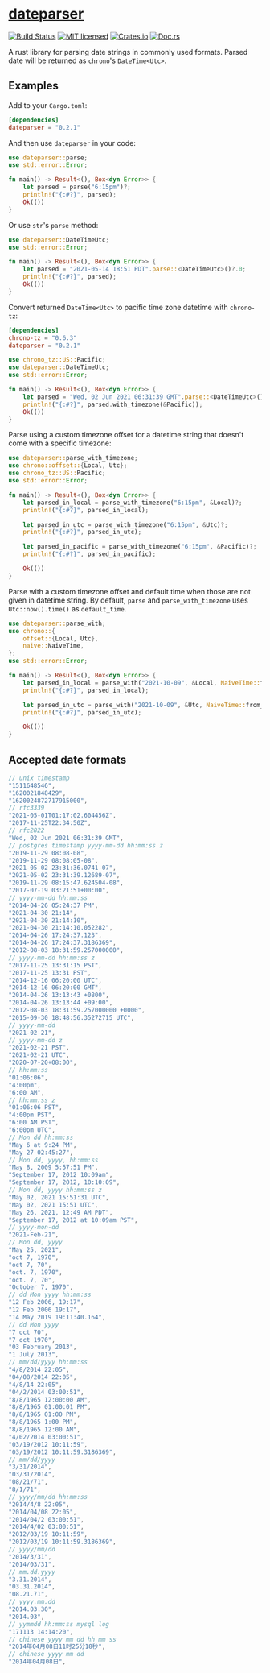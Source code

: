 # [dateparser](https://crates.io/crates/dateparser)

[![Build Status][actions-badge]][actions-url]
[![MIT licensed][mit-badge]][mit-url]
[![Crates.io][cratesio-badge]][cratesio-url]
[![Doc.rs][docrs-badge]][docrs-url]

[actions-badge]: https://github.com/waltzofpearls/dateparser/workflows/ci/badge.svg
[actions-url]: https://github.com/waltzofpearls/dateparser/actions?query=workflow%3Aci+branch%3Amain
[mit-badge]: https://img.shields.io/badge/license-MIT-blue.svg
[mit-url]: https://github.com/waltzofpearls/dateparser/blob/main/LICENSE
[cratesio-badge]: https://img.shields.io/crates/v/dateparser.svg
[cratesio-url]: https://crates.io/crates/dateparser
[docrs-badge]: https://docs.rs/dateparser/badge.svg
[docrs-url]: https://docs.rs/crate/dateparser/

A rust library for parsing date strings in commonly used formats. Parsed date will be returned as `chrono`'s
`DateTime<Utc>`.

## Examples

Add to your `Cargo.toml`:

```toml
[dependencies]
dateparser = "0.2.1"
```

And then use `dateparser` in your code:

```rust
use dateparser::parse;
use std::error::Error;

fn main() -> Result<(), Box<dyn Error>> {
    let parsed = parse("6:15pm")?;
    println!("{:#?}", parsed);
    Ok(())
}
```

Or use `str`'s `parse` method:

```rust
use dateparser::DateTimeUtc;
use std::error::Error;

fn main() -> Result<(), Box<dyn Error>> {
    let parsed = "2021-05-14 18:51 PDT".parse::<DateTimeUtc>()?.0;
    println!("{:#?}", parsed);
    Ok(())
}
```

Convert returned `DateTime<Utc>` to pacific time zone datetime with `chrono-tz`:

```toml
[dependencies]
chrono-tz = "0.6.3"
dateparser = "0.2.1"
```

```rust
use chrono_tz::US::Pacific;
use dateparser::DateTimeUtc;
use std::error::Error;

fn main() -> Result<(), Box<dyn Error>> {
    let parsed = "Wed, 02 Jun 2021 06:31:39 GMT".parse::<DateTimeUtc>()?.0;
    println!("{:#?}", parsed.with_timezone(&Pacific));
    Ok(())
}
```

Parse using a custom timezone offset for a datetime string that doesn't come with a specific timezone:

```rust
use dateparser::parse_with_timezone;
use chrono::offset::{Local, Utc};
use chrono_tz::US::Pacific;
use std::error::Error;

fn main() -> Result<(), Box<dyn Error>> {
    let parsed_in_local = parse_with_timezone("6:15pm", &Local)?;
    println!("{:#?}", parsed_in_local);

    let parsed_in_utc = parse_with_timezone("6:15pm", &Utc)?;
    println!("{:#?}", parsed_in_utc);

    let parsed_in_pacific = parse_with_timezone("6:15pm", &Pacific)?;
    println!("{:#?}", parsed_in_pacific);

    Ok(())
}
```

Parse with a custom timezone offset and default time when those are not given in datetime string.
By default, `parse` and `parse_with_timezone` uses `Utc::now().time()` as `default_time`.

```rust
use dateparser::parse_with;
use chrono::{
    offset::{Local, Utc},
    naive::NaiveTime,
};
use std::error::Error;

fn main() -> Result<(), Box<dyn Error>> {
    let parsed_in_local = parse_with("2021-10-09", &Local, NaiveTime::from_hms(0, 0, 0))?;
    println!("{:#?}", parsed_in_local);

    let parsed_in_utc = parse_with("2021-10-09", &Utc, NaiveTime::from_hms(0, 0, 0))?;
    println!("{:#?}", parsed_in_utc);

    Ok(())
}
```

## Accepted date formats

```rust
// unix timestamp
"1511648546",
"1620021848429",
"1620024872717915000",
// rfc3339
"2021-05-01T01:17:02.604456Z",
"2017-11-25T22:34:50Z",
// rfc2822
"Wed, 02 Jun 2021 06:31:39 GMT",
// postgres timestamp yyyy-mm-dd hh:mm:ss z
"2019-11-29 08:08-08",
"2019-11-29 08:08:05-08",
"2021-05-02 23:31:36.0741-07",
"2021-05-02 23:31:39.12689-07",
"2019-11-29 08:15:47.624504-08",
"2017-07-19 03:21:51+00:00",
// yyyy-mm-dd hh:mm:ss
"2014-04-26 05:24:37 PM",
"2021-04-30 21:14",
"2021-04-30 21:14:10",
"2021-04-30 21:14:10.052282",
"2014-04-26 17:24:37.123",
"2014-04-26 17:24:37.3186369",
"2012-08-03 18:31:59.257000000",
// yyyy-mm-dd hh:mm:ss z
"2017-11-25 13:31:15 PST",
"2017-11-25 13:31 PST",
"2014-12-16 06:20:00 UTC",
"2014-12-16 06:20:00 GMT",
"2014-04-26 13:13:43 +0800",
"2014-04-26 13:13:44 +09:00",
"2012-08-03 18:31:59.257000000 +0000",
"2015-09-30 18:48:56.35272715 UTC",
// yyyy-mm-dd
"2021-02-21",
// yyyy-mm-dd z
"2021-02-21 PST",
"2021-02-21 UTC",
"2020-07-20+08:00",
// hh:mm:ss
"01:06:06",
"4:00pm",
"6:00 AM",
// hh:mm:ss z
"01:06:06 PST",
"4:00pm PST",
"6:00 AM PST",
"6:00pm UTC",
// Mon dd hh:mm:ss
"May 6 at 9:24 PM",
"May 27 02:45:27",
// Mon dd, yyyy, hh:mm:ss
"May 8, 2009 5:57:51 PM",
"September 17, 2012 10:09am",
"September 17, 2012, 10:10:09",
// Mon dd, yyyy hh:mm:ss z
"May 02, 2021 15:51:31 UTC",
"May 02, 2021 15:51 UTC",
"May 26, 2021, 12:49 AM PDT",
"September 17, 2012 at 10:09am PST",
// yyyy-mon-dd
"2021-Feb-21",
// Mon dd, yyyy
"May 25, 2021",
"oct 7, 1970",
"oct 7, 70",
"oct. 7, 1970",
"oct. 7, 70",
"October 7, 1970",
// dd Mon yyyy hh:mm:ss
"12 Feb 2006, 19:17",
"12 Feb 2006 19:17",
"14 May 2019 19:11:40.164",
// dd Mon yyyy
"7 oct 70",
"7 oct 1970",
"03 February 2013",
"1 July 2013",
// mm/dd/yyyy hh:mm:ss
"4/8/2014 22:05",
"04/08/2014 22:05",
"4/8/14 22:05",
"04/2/2014 03:00:51",
"8/8/1965 12:00:00 AM",
"8/8/1965 01:00:01 PM",
"8/8/1965 01:00 PM",
"8/8/1965 1:00 PM",
"8/8/1965 12:00 AM",
"4/02/2014 03:00:51",
"03/19/2012 10:11:59",
"03/19/2012 10:11:59.3186369",
// mm/dd/yyyy
"3/31/2014",
"03/31/2014",
"08/21/71",
"8/1/71",
// yyyy/mm/dd hh:mm:ss
"2014/4/8 22:05",
"2014/04/08 22:05",
"2014/04/2 03:00:51",
"2014/4/02 03:00:51",
"2012/03/19 10:11:59",
"2012/03/19 10:11:59.3186369",
// yyyy/mm/dd
"2014/3/31",
"2014/03/31",
// mm.dd.yyyy
"3.31.2014",
"03.31.2014",
"08.21.71",
// yyyy.mm.dd
"2014.03.30",
"2014.03",
// yymmdd hh:mm:ss mysql log
"171113 14:14:20",
// chinese yyyy mm dd hh mm ss
"2014年04月08日11时25分18秒",
// chinese yyyy mm dd
"2014年04月08日",
```
